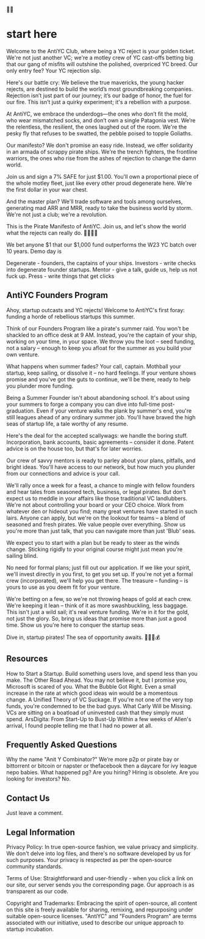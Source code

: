 🏴‍☠️

# start here


Welcome to the AntiYC Club, where being a YC reject is your golden ticket. We're not just another VC; we're a motley crew of YC cast-offs betting big that our gang of misfits will outshine the polished, overpriced YC breed. Our only entry fee? Your YC rejection slip.

Here's our battle cry: We believe the true mavericks, the young hacker rejects, are destined to build the world’s most groundbreaking companies. Rejection isn’t just part of our journey; it’s our badge of honor, the fuel for our fire. This isn’t just a quirky experiment; it's a rebellion with a purpose.

At AntiYC, we embrace the underdogs—the ones who don’t fit the mold, who wear mismatched socks, and don’t own a single Patagonia vest. We’re the relentless, the resilient, the ones laughed out of the room. We're the pesky fly that refuses to be swatted, the pebble poised to topple Goliaths.

Our manifesto? We don't promise an easy ride. Instead, we offer solidarity in an armada of scrappy pirate ships. We're the trench fighters, the frontline warriors, the ones who rise from the ashes of rejection to change the damn world.

Join us and sign a 7% SAFE for just $1.00. You'll own a proportional piece of the whole motley fleet, just like every other proud degenerate here. We're the first dollar in your war chest.

And the master plan? We'll trade software and tools among ourselves, generating mad ARR and MRR, ready to take the business world by storm. We're not just a club; we're a revolution.

This is the Pirate Manifesto of AntiYC. Join us, and let's show the world what the rejects can really do. 🏴‍☠️💥🚀


We bet anyone $1 that our $1,000 fund outperforms the W23 YC batch over 10 years.
Demo day is

Degenerate - founders, the captains of your ships.
Investors - write checks into degenerate founder startups.
Mentor - give a talk, guide us, help us not fuck up.
Press - write things that get clicks





## AntiYC Founders Program

Ahoy, startup outcasts and YC rejects! Welcome to AntiYC's first foray: funding a horde of rebellious startups this summer.

Think of our Founders Program like a pirate's summer raid. You won't be shackled to an office desk at 9 AM. Instead, you're the captain of your ship, working on your time, in your space. We throw you the loot – seed funding, not a salary – enough to keep you afloat for the summer as you build your own venture.

What happens when summer fades? Your call, captain. Mothball your startup, keep sailing, or dissolve it – no hard feelings. If your venture shows promise and you've got the guts to continue, we'll be there, ready to help you plunder more funding.

Being a Summer Founder isn't about abandoning school. It's about using your summers to forge a company you can dive into full-time post-graduation. Even if your venture walks the plank by summer's end, you're still leagues ahead of any ordinary summer job. You'll have braved the high seas of startup life, a tale worthy of any resume.

Here's the deal for the accepted scallywags: we handle the boring stuff. Incorporation, bank accounts, basic agreements – consider it done. Patent advice is on the house too, but that's for later worries.

Our crew of savvy mentors is ready to parley about your plans, pitfalls, and bright ideas. You'll have access to our network, but how much you plunder from our connections and advice is your call.

We'll rally once a week for a feast, a chance to mingle with fellow founders and hear tales from seasoned tech, business, or legal pirates. But don't expect us to meddle in your affairs like those traditional VC landlubbers. We're not about controlling your board or your CEO choice. Work from whatever den or hideout you find; many great ventures have started in such lairs.
Anyone can apply, but we're on the lookout for teams – a blend of seasoned and fresh pirates. We value people over everything. Show us you're more than just talk, that you can navigate more than just 'Blub' seas.

We expect you to start with a plan but be ready to steer as the winds change. Sticking rigidly to your original course might just mean you're sailing blind.

No need for formal plans; just fill out our application. If we like your spirit, we'll invest directly in you first, to get you set up. If you're not yet a formal crew (incorporated), we'll help you get there. The treasure – funding – is yours to use as you deem fit for your venture.

We're betting on a few, so we're not throwing heaps of gold at each crew. We're keeping it lean – think of it as more swashbuckling, less baggage.
This isn't just a wild sail; it's real venture funding. We're in it for the gold, not just the glory. So, bring us ideas that promise more than just a good time. Show us you're here to conquer the startup seas.

Dive in, startup pirates! The sea of opportunity awaits. 🏴‍☠️🚀💰


## Resources

How to Start a Startup.
Build something users love, and spend less than you make.
The Other Road Ahead.
You may not believe it, but I promise you, Microsoft is scared of you.
What the Bubble Got Right.
Even a small increase in the rate at which good ideas win would be a momentous change.
A Unified Theory of VC Suckage.
If you're not one of the very top funds, you're condemned to be the bad guys.
What Carly Will be Missing.
VCs are sitting on a boatload of uninvested cash that they simply must spend.
ArsDigita: From Start-Up to Bust-Up
Within a few weeks of Allen's arrival, I found people telling me that I had no power at all.

## Frequently Asked Questions

Why the name "Anit Y Combinator?"
We’re more p2p or pirate bay or bittorrent or bitcoin or napster or thefacebook then a daycare for ivy league nepo babies. What happened pg?
Are you hiring?
Hiring is obsolete.
Are you looking for investors?
No.


## Contact Us
Just leave a comment.

## Legal Information

Privacy Policy: In true open-source fashion, we value privacy and simplicity. We don't delve into log files, and there's no software developed by us for such purposes. Your privacy is respected as per the open-source community standards.

Terms of Use: Straightforward and user-friendly - when you click a link on our site, our server sends you the corresponding page. Our approach is as transparent as our code.

Copyright and Trademarks: Embracing the spirit of open-source, all content on this site is freely available for sharing, remixing, and repurposing under suitable open-source licenses. "AntiYC" and "Founders Program" are terms associated with our initiative, used to describe our unique approach to startup incubation.
